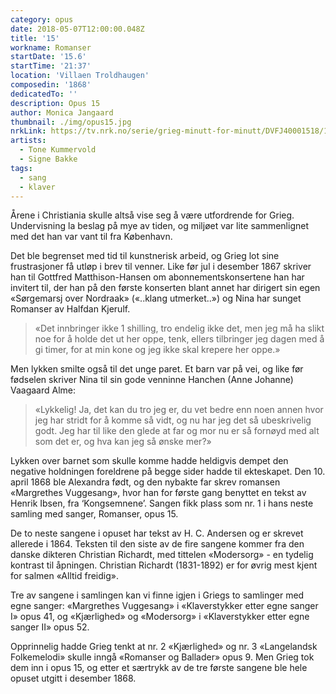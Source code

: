 ```yaml
---
category: opus
date: 2018-05-07T12:00:00.048Z
title: '15'
workname: Romanser
startDate: '15.6'
startTime: '21:37'
location: 'Villaen Troldhaugen'
composedin: '1868'
dedicatedTo: ''
description: Opus 15
author: Monica Jangaard
thumbnail: ./img/opus15.jpg
nrkLink: https://tv.nrk.no/serie/grieg-minutt-for-minutt/DVFJ40001518/15-06-2018
artists:
  - Tone Kummervold
  - Signe Bakke
tags:
  - sang
  - klaver
---
```

Årene i Christiania skulle altså vise seg å være utfordrende for Grieg. Undervisning la beslag på mye av tiden, og miljøet var lite sammenlignet med det han var vant til fra København.  

Det ble begrenset med tid til kunstnerisk arbeid, og Grieg lot sine frustrasjoner få utløp i brev til venner. Like før jul i desember 1867 skriver han til Gottfred Matthison-Hansen om abonnementskonsertene han har invitert til, der han på den første konserten blant annet har dirigert sin egen «Sørgemarsj over Nordraak» («..klang utmerket..») og Nina har sunget Romanser av Halfdan Kjerulf.  

> «Det innbringer ikke 1 shilling, tro endelig ikke det, men jeg må ha slikt noe for å holde det ut her oppe, tenk, ellers tilbringer jeg dagen med å gi timer, for at min kone og jeg ikke skal krepere her oppe.»

Men lykken smilte også til det unge paret. Et barn var på vei, og like før fødselen skriver Nina til sin gode venninne Hanchen (Anne Johanne) Vaagaard Alme:  

> «Lykkelig! Ja, det kan du tro jeg er, du vet bedre enn noen annen hvor jeg har stridt for å komme så vidt, og nu har jeg det så ubeskrivelig godt. Jeg har til like den glede at far og mor nu er så fornøyd med alt som det er, og hva kan jeg så ønske mer?»

Lykken over barnet som skulle komme hadde heldigvis dempet den negative holdningen foreldrene på begge sider hadde til ekteskapet. Den 10. april 1868 ble Alexandra født, og den nybakte far skrev romansen «Margrethes Vuggesang», hvor han for første gang benyttet en tekst av Henrik Ibsen, fra ‘Kongsemnene’. Sangen fikk plass som nr. 1 i hans neste samling med sanger, Romanser, opus 15.

De to neste sangene i opuset har tekst av H. C. Andersen og er skrevet allerede i 1864. Teksten til den siste av de fire sangene kommer fra den danske dikteren Christian Richardt, med tittelen «Modersorg» - en tydelig kontrast til åpningen. Christian Richardt (1831-1892) er for øvrig mest kjent for salmen «Alltid freidig».

Tre av sangene i samlingen kan vi finne igjen i Griegs to samlinger med egne sanger:
«Margrethes Vuggesang» i «Klaverstykker etter egne sanger I» opus 41, og «Kjærlighed» og «Modersorg» i «Klaverstykker etter egne sanger II» opus 52.

Opprinnelig hadde Grieg tenkt at nr. 2 «Kjærlighed» og nr. 3 «Langelandsk Folkemelodi» skulle inngå «Romanser og Ballader» opus 9. Men Grieg tok dem inn i opus 15, og etter et særtrykk av de tre første sangene ble hele opuset utgitt i desember 1868.
